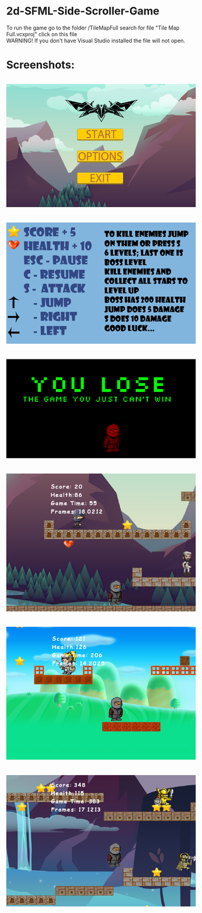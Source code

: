 # 2d-SFML-Side-Scroller-Game

To run the game go to the folder /TileMapFull search for file "Tile Map Full.vcxproj" click on this file
<br> WARNING! If you don't have Visual Studio installed the file will not open.

<h1>Screenshots:<br>
<br>
<img src="https://github.com/mtk12/2d-SFML-Side-Scroller-Game/blob/master/src/6.PNG"/>
<br>
<br>
 <img src="https://github.com/mtk12/2d-SFML-Side-Scroller-Game/blob/master/src/5.PNG"/>
<br>
<br>
 <img src="https://github.com/mtk12/2d-SFML-Side-Scroller-Game/blob/master/src/4.PNG"/>
<br>
<br>
 <img src="https://github.com/mtk12/2d-SFML-Side-Scroller-Game/blob/master/src/1.PNG"/>
<br>
<br>
 <img src="https://github.com/mtk12/2d-SFML-Side-Scroller-Game/blob/master/src/2.PNG"/>
<br>
<br>
 <img src="https://github.com/mtk12/2d-SFML-Side-Scroller-Game/blob/master/src/3.PNG"/>
